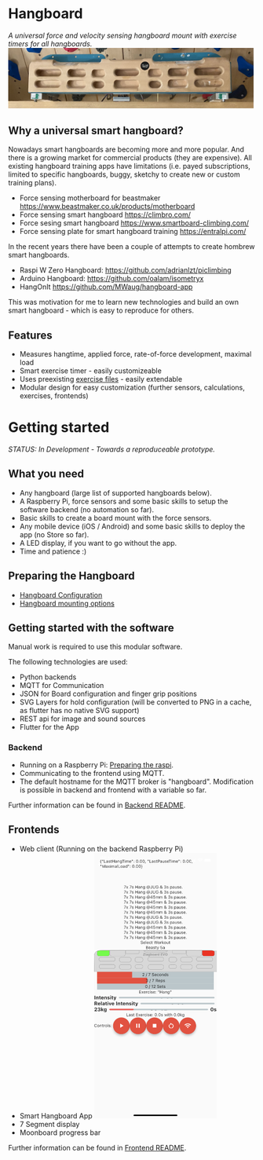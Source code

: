 # Hangboard 
*A universal force and velocity sensing hangboard mount with exercise timers for all hangboards.*
<img src="./boards/board_mount/smart_hangboard_v2.png" alt="Prototype" width="500"/>

## Why a universal smart hangboard?
Nowadays smart hangboards are becoming more and more popular. And there is a growing market for commercial
products (they are expensive).
All existing hangboard training apps have limitations (i.e. payed subscriptions,
limited to specific hangboards, buggy, sketchy to create new or custom training plans). 
+ Force sensing motherboard for beastmaker https://www.beastmaker.co.uk/products/motherboard
+ Force sensing smart hangboard https://climbro.com/
+ Force sesing smart hangboard https://www.smartboard-climbing.com/ 
+ Force sensing plate for smart hangboard training https://entralpi.com/ 

In the recent years
there have been a couple of attempts to create hombrew smart hangboards.
+ Raspi W Zero Hangboard: https://github.com/adrianlzt/piclimbing
+ Arduino Hangboard: https://github.com/oalam/isometryx 
+ HangOnIt https://github.com/MWaug/hangboard-app

This was motivation for me to learn new technologies and build an own smart hangboard - which is easy to reproduce for others.

## Features
- Measures hangtime, applied force, rate-of-force development, maximal load 
- Smart exercise timer - easily customizeable
- Uses preexisting [exercise files](./exercises/README.md) - easily extendable 
- Modular design for easy customization (further sensors, calculations, exercises, frontends)

# Getting started
*STATUS: In Development - Towards a reproduceable prototype.*

## What you need
- Any hangboard (large list of supported hangboards below).
- A Raspberry Pi, force sensors and some basic skills to setup the software backend (no automation so far).
- Basic skills to create a board mount with the force sensors.
- Any mobile device (iOS / Android) and some basic skills to deploy the app (no Store so far).
- A LED display, if you want to go without the app.
- Time and patience :)

## Preparing the Hangboard
+ [Hangboard Configuration](boards/README.md)
+ [Hangboard mounting options](boards/board_mount/README.md)

## Getting started with the software
Manual work is required to use this modular software. 

The following technologies are used:
- Python backends
- MQTT for Communication 
- JSON for Board configuration and finger grip positions
- SVG Layers for hold configuration (will be converted to PNG in a cache, as flutter has no native SVG support)
- REST api for image and sound sources
- Flutter for the App

### Backend
- Running on a Raspberry Pi: [Preparing the raspi](./doc/raspi/README.md).
- Communicating to the frontend using MQTT.
- The default hostname for the MQTT broker is "hangboard". Modification is possible in backend and frontend with a variable so far.

Further information can be found in [Backend README](./backend/README.md).

## Frontends
+ Web client (Running on the backend Raspberry Pi)
+ Smart Hangboard App <img src="./frontend/flutter_hangboard/doc/app_screenshot.png" alt="Prototype" width="250"/>
+ 7 Segment display 
+ Moonboard progress bar

Further information can be found in [Frontend README](./frontend/README.md).
